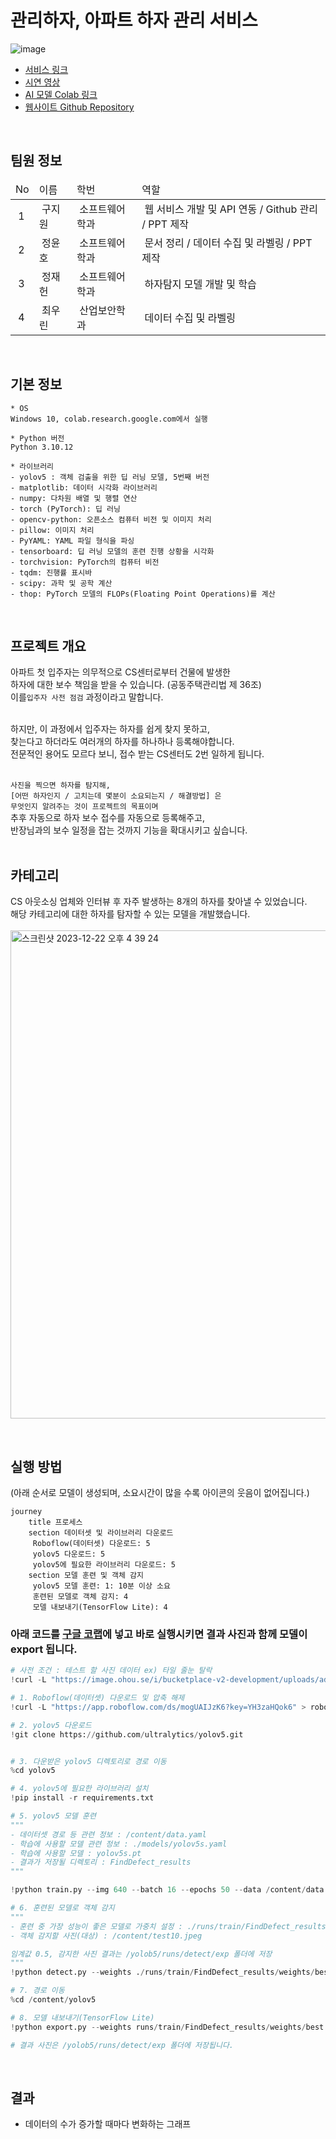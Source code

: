 # 관리하자, 아파트 하자 관리 서비스

![image](https://github.com/ITKOO/AI-Based-Detecting-Defects-in-Apartments/assets/31758135/f0e47296-e110-4a39-9648-4f4405ee25be)


- <a href="http://openai.itkoo.kr">서비스 링크</a>
- <a href="">시연 영상</a>
- <a href="https://colab.research.google.com/drive/1CKfAUHTwjHNii0wPwI2W3q1Y15Zg2-W4?usp=sharing">AI 모델 Colab 링크</a>
- <a href="https://github.com/ITKOO/AI-Based-Detecting-Defects-in-Apartments-Website">웹사이트 Github Repository</a>
<br>

## 팀원 정보
<table style="width:100% !important">
  <thead>
    <td>No</td>
    <td>이름</td>
    <td>학번</td>
    <td>역할</td>
  </thead>
  <tr>
    <td>&nbsp;1&nbsp;</td>
    <td>&nbsp;구지원&nbsp;</td>
    <td>&nbsp;소프트웨어학과&nbsp;</td>
    <td>&nbsp;웹 서비스 개발 및 API 연동 / Github 관리 / PPT 제작&nbsp;</td>
  </tr>
  <tr>
    <td>&nbsp;2&nbsp;</td>
    <td>&nbsp;정윤호&nbsp;</td>
    <td>&nbsp;소프트웨어학과&nbsp;</td>
    <td>&nbsp;문서 정리 / 데이터 수집 및 라벨링 / PPT 제작&nbsp;</td>
  </tr>
  <tr>
    <td>&nbsp;3&nbsp;</td>
    <td>&nbsp;정재헌&nbsp;</td>
    <td>&nbsp;소프트웨어학과&nbsp;</td>
    <td>&nbsp;하자탐지 모델 개발 및 학습&nbsp;</td>
  </tr>
  <tr>
    <td>&nbsp;4&nbsp;</td>
    <td>&nbsp;최우린&nbsp;</td>
    <td>&nbsp;산업보안학과&nbsp;</td>
    <td>&nbsp;데이터 수집 및 라벨링&nbsp;</td>
  </tr>
</table>

<br>

## 기본 정보
```
* OS
Windows 10, colab.research.google.com에서 실행

* Python 버전
Python 3.10.12

* 라이브러리
- yolov5 : 객체 검출을 위한 딥 러닝 모델, 5번째 버전
- matplotlib: 데이터 시각화 라이브러리
- numpy: 다차원 배열 및 행렬 연산
- torch (PyTorch): 딥 러닝
- opencv-python: 오픈소스 컴퓨터 비전 및 이미지 처리
- pillow: 이미지 처리
- PyYAML: YAML 파일 형식을 파싱
- tensorboard: 딥 러닝 모델의 훈련 진행 상황을 시각화
- torchvision: PyTorch의 컴퓨터 비전
- tqdm: 진행률 표시바
- scipy: 과학 및 공학 계산
- thop: PyTorch 모델의 FLOPs(Floating Point Operations)를 계산
```

<br>

## 프로젝트 개요
아파트 첫 입주자는 의무적으로 CS센터로부터 건물에 발생한<br>
하자에 대한 보수 책임을 받을 수 있습니다. (공동주택관리법 제 36조)<br>
이를`입주자 사전 점검` 과정이라고 말합니다.<br><br>

하지만, 이 과정에서 입주자는 하자를 쉽게 찾지 못하고,<br>
찾는다고 하더라도 여러개의 하자를 하나하나 등록해야합니다.<br>
전문적인 용어도 모르다 보니, 접수 받는 CS센터도 2번 일하게 됩니다.<br><br>

`사진을 찍으면 하자를 탐지해,`<br>
`[어떤 하자인지 / 고치는데 몇분이 소요되는지 / 해결방법] 은`<br>
`무엇인지 알려주는 것이 프로젝트의 목표이며`<br>
추후 자동으로 하자 보수 접수를 자동으로 등록해주고,<br>
반장님과의 보수 일정을 잡는 것까지 기능을 확대시키고 싶습니다.<br>
<br>

## 카테고리
CS 아웃소싱 업체와 인터뷰 후 자주 발생하는 8개의 하자를 찾아낼 수 있었습니다.<br>
해당 카테고리에 대한 하자를 탐자할 수 있는 모델을 개발했습니다.<br><br>
<img width="781" alt="스크린샷 2023-12-22 오후 4 39 24" src="https://github.com/ITKOO/AI-Based-Detecting-Defects-in-Apartments/assets/31758135/b57bc9ae-dcd2-476b-8ced-f5a0c152c098">

<br>

## 실행 방법

(아래 순서로 모델이 생성되며, 소요시간이 많을 수록 아이콘의 웃음이 없어집니다.)
```mermaid
journey
    title 프로세스
    section 데이터셋 및 라이브러리 다운로드
     Roboflow(데이터셋) 다운로드: 5
     yolov5 다운로드: 5
     yolov5에 필요한 라이브러리 다운로드: 5
    section 모델 훈련 및 객체 감지
     yolov5 모델 훈련: 1: 10분 이상 소요
     훈련된 모델로 객체 감지: 4
     모델 내보내기(TensorFlow Lite): 4

```

### 아래 코드를 <a href="https://colab.research.google.com/drive/1CKfAUHTwjHNii0wPwI2W3q1Y15Zg2-W4?usp=sharing">구글 코랩</a>에 넣고 바로 실행시키면 결과 사진과 함께 모델이 export 됩니다.


``` python
# 사전 조건 : 테스트 할 사진 데이터 ex) 타일 줄눈 탈락
!curl -L "https://image.ohou.se/i/bucketplace-v2-development/uploads/advices/photos/156631004901716305.jpg?gif=1&w=600" -o /content/test.jpg

# 1. Roboflow(데이터셋) 다운로드 및 압축 해제
!curl -L "https://app.roboflow.com/ds/mogUAIJzK6?key=YH3zaHQok6" > roboflow.zip; unzip roboflow.zip; rm roboflow.zip

# 2. yolov5 다운로드
!git clone https://github.com/ultralytics/yolov5.git


# 3. 다운받은 yolov5 디렉토리로 경로 이동
%cd yolov5

# 4. yolov5에 필요한 라이브러리 설치
!pip install -r requirements.txt

# 5. yolov5 모델 훈련
"""
- 데이터셋 경로 등 관련 정보 : /content/data.yaml
- 학습에 사용할 모델 관련 정보 : ./models/yolov5s.yaml
- 학습에 사용할 모델 : yolov5s.pt
- 결과가 저장될 디렉토리 : FindDefect_results
"""

!python train.py --img 640 --batch 16 --epochs 50 --data /content/data.yaml --cfg ./models/yolov5s.yaml --weights yolov5s.pt --name FindDefect_results

# 6. 훈련된 모델로 객체 감지
"""
- 훈련 중 가장 성능이 좋은 모델로 가중치 설정 : ./runs/train/FindDefect_results/weights/best.pt
- 객체 감지할 사진(대상) : /content/test10.jpeg

임계값 0.5, 감지한 사진 결과는 /yolob5/runs/detect/exp 폴더에 저장
"""
!python detect.py --weights ./runs/train/FindDefect_results/weights/best.pt --conf 0.5 --source /content/test.jpg

# 7. 경로 이동
%cd /content/yolov5

# 8. 모델 내보내기(TensorFlow Lite)
!python export.py --weights runs/train/FindDefect_results/weights/best.pt --include tflite --img 416

# 결과 사진은 /yolob5/runs/detect/exp 폴더에 저장됩니다.
```

<br>

## 결과
- 데이터의 수가 증가할 때마다 변화하는 그래프
